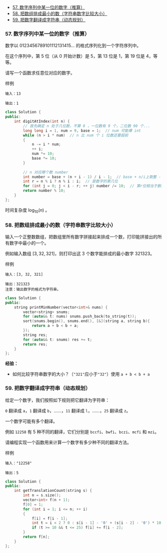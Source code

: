 
<!-- @import "[TOC]" {cmd="toc" depthFrom=1 depthTo=6 orderedList=false} -->

<!-- code_chunk_output -->

- [57. 数字序列中某一位的数字（推算）](#57-数字序列中某一位的数字推算)
- [58. 把数组排成最小的数（字符串数字比较大小）](#58-把数组排成最小的数字符串数字比较大小)
- [59. 把数字翻译成字符串（动态规划）](#59-把数字翻译成字符串动态规划)

<!-- /code_chunk_output -->

### 57. 数字序列中某一位的数字（推算）

数字以 $0123456789101112131415…$ 的格式序列化到一个字符序列中。

在这个序列中，第 5 位（从 0 开始计数）是 5，第 13 位是 1，第 19 位是 4，等等。

请写一个函数求任意位对应的数字。

样例
```
输入：13

输出：1
```

```cpp
class Solution {
public:
    int digitAtIndex(int n) {
        // 首先确定 n 处于几位数，不算 0 ，一位数有 9 个，二位数 90 个...
        long long i = 1, num = 9, base = 1;  // num 可能爆 int
        while (n > i * num)  // n 比 num 个 i 位数还要超前
        {
            n -= i * num;
            ++ i;
            num *= 10;
            base *= 10;
        }
        
        // n 对应哪个数 number
        int number = base + (n + i - 1) / i - 1;  // base + n/i上取整 - 1
        int r = n % i ? n % i : i;  // 是数字的第几位
        for (int j = 0; j < i - r; ++ j) number /= 10;  // 第r位相当于删去 r 之后的位
        return number % 10;
    }
};
```

时间复杂度 $\log_{10}(n)$ 。

### 58. 把数组排成最小的数（字符串数字比较大小）

输入一个正整数数组，把数组里所有数字拼接起来排成一个数，打印能拼接出的所有数字中最小的一个。

例如输入数组 $[3,32,321]$，则打印出这 $3$ 个数字能排成的最小数字 $321323$。

样例
```
输入：[3, 32, 321]

输出：321323
注意：输出数字的格式为字符串。
```

```cpp
class Solution {
public:
    string printMinNumber(vector<int>& nums) {
        vector<string> snums;
        for (auto&& t: nums) snums.push_back(to_string(t));
        sort(snums.begin(), snums.end(), [&](string a, string b){
            return a + b < b + a;
        });
        string res;
        for (auto&& t: snums) res += t;
        return res;
    }
};
```

**经验：**
- 如何比较字符串数字的大小？（`"321"`应小于`"32"`）使用 `a + b < b + a`

### 59. 把数字翻译成字符串（动态规划）

给定一个数字，我们按照如下规则把它翻译为字符串：

`0` 翻译成 `a`，`1` 翻译成 `b`，……，`11` 翻译成 `l`，……，`25` 翻译成 `z`。

一个数字可能有多个翻译。

例如 `12258` 有 5 种不同的翻译，它们分别是 `bccfi`、`bwfi`、`bczi`、`mcfi` 和 `mzi`。

请编程实现一个函数用来计算一个数字有多少种不同的翻译方法。

样例
```
输入："12258"

输出：5
```

```cpp
class Solution {
public:
    int getTranslationCount(string s) {
        int n = s.size();
        vector<int> f(n + 1);
        f[0] = 1;
        for (int i = 1; i <= n; ++ i)
        {
            f[i] = f[i - 1];
            int t = i < 2 ? 0 : s[i - 1] - '0' + (s[i - 2] - '0') * 10;
            if (t >= 10 && t <= 25) f[i] += f[i - 2];
        }
        return f[n];
    }
};
```

